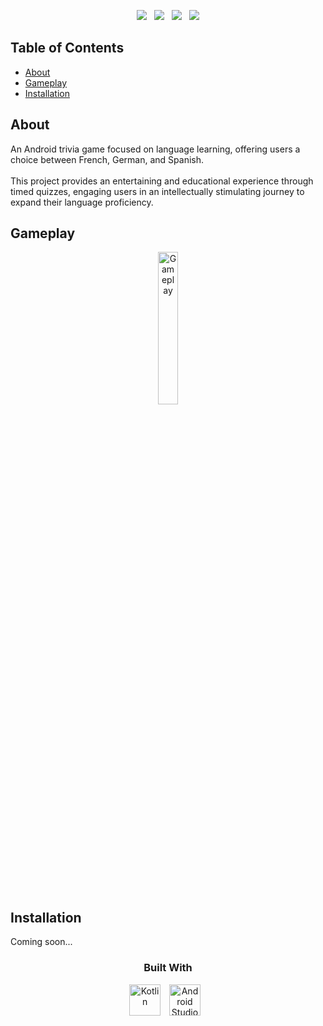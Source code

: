 

<p align="center">
<a href="https://github.com/joolaoye/LanguageTrivia/blob/main/LICENSE"><img src="https://img.shields.io/badge/License-MIT-blue.svg"/></a> &nbsp; <a href=""><img src="https://img.shields.io/badge/Open Source-red.svg"/></a> &nbsp; <a href="https://github.com/joolaoye/LanguageTrivia/blob/main/CONTRIBUTING.md"><img src="https://img.shields.io/badge/Contributors-green.svg"/></a> &nbsp; <a href=""><img src="https://img.shields.io/badge/Built for Android-orange.svg"/></a>
</p>

## Table of Contents
- [About](#about)
- [Gameplay](#gameplay)
- [Installation](#installation)

## About

An Android trivia game focused on language learning, offering users a choice between French, German, and Spanish. 
<br><br>
This project provides an entertaining and educational experience through timed quizzes, engaging users in an intellectually stimulating journey to expand their language proficiency.

## Gameplay

<p align="center">
  <a href="https://i.imgur.com/kpNbdHQ.gif">
    <img src="https://i.imgur.com/kpNbdHQ.gif" alt="Gameplay" width="25%"/>
  </a>
</p>

<br><br>

## Installation
Coming soon...

<h3 align="center">
  Built With
</h3>

<p align="center">
<a href="https://cdn.jsdelivr.net/gh/devicons/devicon/icons/kotlin/kotlin-original.svg"><img  alt="Kotlin" width="50px"  style="padding-right:10px;" src="https://cdn.jsdelivr.net/gh/devicons/devicon/icons/kotlin/kotlin-original.svg" /></a> <a href="https://cdn.jsdelivr.net/gh/devicons/devicon/icons/androidstudio/androidstudio-original.svg"><img  alt="Android Studio" width="50px" style="padding-right:10px;" src="https://cdn.jsdelivr.net/gh/devicons/devicon/icons/androidstudio/androidstudio-original.svg" />
</p>
<br><br>
